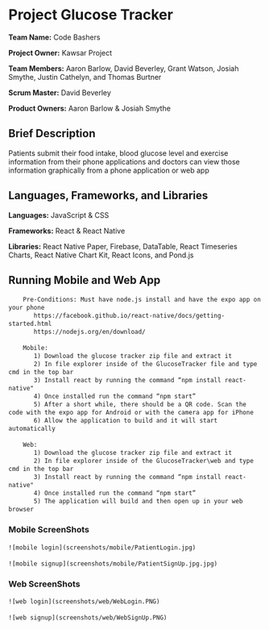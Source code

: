 # Project Glucose Tracker
**Team Name:** Code Bashers

**Project Owner:** Kawsar Project

**Team Members:** Aaron Barlow, David Beverley, Grant Watson, Josiah Smythe, Justin Cathelyn, and Thomas Burtner

**Scrum Master:** David Beverley

**Product Owners:** Aaron Barlow & Josiah Smythe

## Brief Description
Patients submit their food intake, blood glucose level and exercise information from their phone applications and doctors can view those information graphically from a phone application or web app


## Languages, Frameworks, and Libraries
**Languages:** JavaScript & CSS

**Frameworks:** React & React Native

**Libraries:** React Native Paper, Firebase, DataTable, React Timeseries Charts, React Native Chart Kit, React Icons, and Pond.js

## Running Mobile and Web App
		Pre-Conditions: Must have node.js install and have the expo app on your phone
		   https://facebook.github.io/react-native/docs/getting-started.html
		   https://nodejs.org/en/download/

		Mobile:
		   1) Download the glucose tracker zip file and extract it
		   2) In file explorer inside of the GlucoseTracker file and type cmd in the top bar
		   3) Install react by running the command “npm install react-native"
		   4) Once installed run the command “npm start”
		   5) After a short while, there should be a QR code. Scan the code with the expo app for Android or with the camera app for iPhone
		   6) Allow the application to build and it will start automatically

		Web:
		   1) Download the glucose tracker zip file and extract it
		   2) In file explorer inside of the GlucoseTracker\web and type cmd in the top bar
		   3) Install react by running the command “npm install react-native"
		   4) Once installed run the command “npm start”
		   5) The application will build and then open up in your web browser

### Mobile ScreenShots
	![mobile login](screenshots/mobile/PatientLogin.jpg)

	![mobile signup](screenshots/mobile/PatientSignUp.jpg.jpg)


### Web ScreenShots
	![web login](screenshots/web/WebLogin.PNG)

	![web signup](screenshots/web/WebSignUp.PNG)
